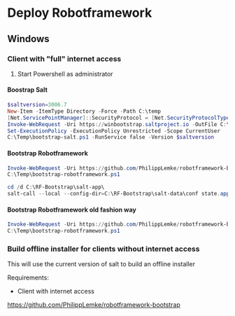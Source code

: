 # Deploy Robotframework 

## Windows

### Client with "full" internet access

1. Start Powershell as administrator

#### Boostrap Salt
```powershell
$saltversion=3006.7
New-Item -ItemType Directory -Force -Path C:\temp
[Net.ServicePointManager]::SecurityProtocol = [Net.SecurityProtocolType]::Tls12
Invoke-WebRequest -Uri https://winbootstrap.saltproject.io -OutFile C:\Temp\bootstrap-salt.ps1
Set-ExecutionPolicy -ExecutionPolicy Unrestricted -Scope CurrentUser
C:\Temp\bootstrap-salt.ps1 -RunService false -Version $saltversion
```

#### Bootstrap Robotframework
```powershell
Invoke-WebRequest -Uri https://github.com/PhilippLemke/robotframework-bootstrap/raw/master/bootstrap-robotframework.ps1 -OutFile C:\Temp\bootstrap-robotframework.ps1
C:\Temp\bootstrap-robotframework.ps1

cd /d C:\RF-Bootstrap\salt-app\
salt-call --local --config-dir=C:\RF-Bootstrap\salt-data\conf state.apply deploy-rfw-client pillar="{\"client-role\": \"coding\"}"

```


#### Bootstrap Robotframework old fashion way
```powershell
Invoke-WebRequest -Uri https://github.com/PhilippLemke/robotframework-bootstrap/raw/master/bootstrap-robotframework -OutFile C:\Temp\bootstrap-robotframework.ps1
C:\Temp\bootstrap-robotframework.ps1
```

###  Build offline installer for clients without internet access
This will use the current version of salt to build an offline installer

Requirements: 
- Client with internet access




https://github.com/PhilippLemke/robotframework-bootstrap